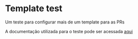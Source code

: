 # Template test

Um teste para configurar mais de um template para as PRs

A documentação utilizada para o teste pode ser acessada [aqui](https://docs.github.com/pt/communities/using-templates-to-encourage-useful-issues-and-pull-requests/creating-a-pull-request-template-for-your-repository)
